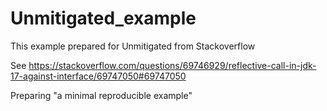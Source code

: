 # Unmitigated_example

This example prepared for Unmitigated from Stackoverflow

See https://stackoverflow.com/questions/69746929/reflective-call-in-jdk-17-against-interface/69747050#69747050

Preparing "a minimal reproducible example"
